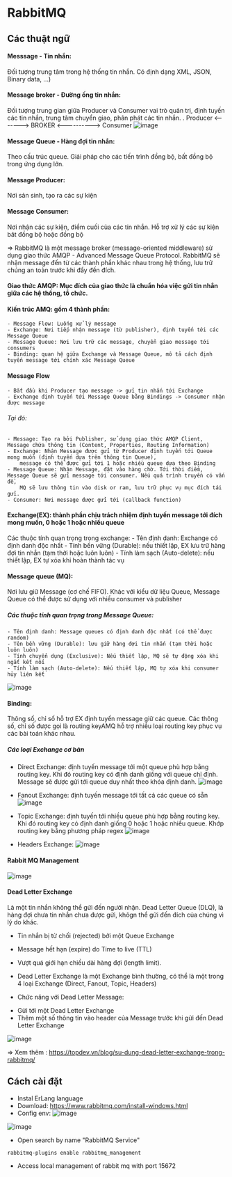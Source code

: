 # RabbitMQ

## Các thuật ngữ
#### Messsage - Tin nhắn:
Đối tượng trung tâm trong hệ thống tin nhắn. Có định dạng XML, JSON, Binary data, ...)
#### Message broker - Đường ống tin nhắn: 
Đối tượng trung gian giữa Producer và Consumer vai trò quản trị, định tuyến các tin nhắn, trung tâm chuyển giao, phân phát các tin nhắn.
. Producer <-------> BROKER <----------> Consumer
![image](https://user-images.githubusercontent.com/52172667/195022457-8475192b-319e-4b10-98fe-2dfe92b5fd7b.png)

#### Message Queue - Hàng đợi tin nhắn: 
Theo cấu trúc queue. Giải pháp cho các tiến trình đồng bộ, bất đồng bộ trong ứng dụng lớn.
#### Message Producer: 
Nơi sản sinh, tạo ra các sự kiện
#### Message Consumer: 
Nơi nhận các sự kiện, điểm cuối của các tin nhắn. Hỗ trợ xử lý các sự kiện bât đồng bộ hoặc đồng bộ

=> RabbitMQ là một message broker (message-oriented middleware) sử dụng giao thức AMQP - Advanced Message Queue Protocol. RabbitMQ sẽ nhận 
message đến từ các thành phần khác nhau trong hệ thống, lưu trữ chúng an toàn trước khi đẩy đến đích.

#### Giao thức AMQP: Mục đích của giao thức là chuẩn hóa việc gửi tin nhắn giữa các hệ thống, tổ chức.
#### Kiến trúc AMQ: gồm 4 thành phần:
    - Message Flow: Luống xử lý message
    - Exchange: Nơi tiếp nhận message (từ publisher), định tuyến tới các Message Queue
    - Message Queue: Nơi lưu trữ các message, chuyển giao message tới consumers
    - Binding: quan hệ giữa Exchange và Message Queue, mô tả cách định tuyến message tới chính xác Message Queue

#### Message Flow
    - Bắt đầu khi Producer tạo message -> gửi tin nhắn tới Exchange
    - Exchange định tuyến tới Message Queue bằng Bindings -> Consumer nhận được message
###### Tại đó:
    - Message: Tạo ra bởi Publisher, sử dụng giao thức AMQP Client, Message chứa thông tin (Content, Properties, Routing Information)
    - Exchange: Nhận Message được gửi từ Producer định tuyến tới Queue mong muốn (định tuyến dựa trên thông tin Queue),
        message có thể được gửi tới 1 hoặc nhiều queue dựa theo Binding
    - Message Queue: Nhận Message, đặt vào hàng chờ. Tới thời điểm, Message Queue sẽ gửi message tới consumer. Nếu quá trình truyền có vấn đề, 
        MQ sẽ lưu thông tin vào disk or ram, lưu trữ phục vụ mục đích tái gửi.
    - Consumer: Nơi message được gửi tới (callback function)

#### Exchange(EX): thành phần chịu trách nhiệm định tuyến message tới đích mong muốn, 0 hoặc 1 hoặc nhiều queue
Các thuộc tính quan trọng trong exchange:
    - Tên định danh: Exchange có định danh độc nhất
    - Tính bền vững (Durable): nếu thiết lập, EX lưu trữ hàng đợi tin nhắn (tạm thời hoặc luôn luôn)
    - Tính làm sạch (Auto-delete): nếu thiết lập, EX tự xóa khi hoàn thành tác vụ

#### Message queue (MQ): 
Nơi lưu giữ Message (cơ chế FIFO). Khác với kiểu dữ liệu Queue, Message Queue có thể được sử dụng với nhiều consumer và publisher
##### Các thuộc tính quan trọng trong Message Queue:
    - Tên định danh: Message queues có định danh độc nhất (có thể được random)
    - Tên bền vững (Durable): lưu giữ hàng đợi tin nhắn (tạm thời hoặc luôn luôn)
    - Tính chuyển dụng (Exclusive): Nếu thiết lập, MQ sẽ tự động xóa khi ngắt kết nối
    - Tính làm sạch (Auto-delete): Nếu thiết lập, MQ tự xóa khi consumer hủy liên kết
![image](https://user-images.githubusercontent.com/52172667/195022821-2261455b-d02c-4f34-9624-4f835328819c.png)

#### Binding: 
Thông số, chỉ số hỗ trợ EX định tuyến message giữ các queue. Các thông số, chỉ số được gọi là routing keyAMQ hỗ trợ nhiều loại
routing key phục vụ các bài toán khác nhau.

##### Các loại Exchange cơ bản
- Direct Exchange: định tuyến message tới một queue phù hợp bằng routing key. Khi đó routing key có định danh
giống với queue chỉ định. Message sẽ được gửi tới queue duy nhất theo khóa định danh.
![image](https://user-images.githubusercontent.com/52172667/195023060-64fa8682-aa78-4f7a-9146-2f30d4ebbdae.png)

- Fanout Exchange: định tuyến message tới tất cả các queue có sẵn
![image](https://user-images.githubusercontent.com/52172667/195023079-a9371bcd-b70a-4058-9441-0b3838ce7007.png)

- Topic Exchange: định tuyến tới nhiều queue phù hợp bằng routing key. Khi đó routing key có định danh
giống 0 hoặc 1 hoặc nhiều queue. Khớp routing key bằng phương pháp regex
![image](https://user-images.githubusercontent.com/52172667/195023115-810ca602-d98a-4443-a2c9-81be1b2b72bf.png)

- Headers Exchange: 
![image](https://user-images.githubusercontent.com/52172667/195023153-ee818d92-9c76-4c4f-9024-9a77da19e3c1.png)

#### Rabbit MQ Management
![image](https://user-images.githubusercontent.com/52172667/197665400-38b4842e-e5f1-43a7-abb2-a27acf754bd6.png)

#### Dead Letter Exchange 
Là một tin nhắn không thể gửi đến người nhận. Dead Letter Queue (DLQ), là hàng đợi chưa tin nhắn chưa được gửi, khôgn thể gửi đến đích của chúng vì lý do khác.
- Tin nhắn bị từ chối (rejected) bởi một Queue Exchange
- Message hết hạn (expire) do Time to live (TTL)
- Vượt quá giới hạn chiều dài hàng đợi (length limit).
- Dead Letter Exchange là một Exchange bình thường, có thể là một trong 4 loại Exchange (Direct, Fanout, Topic, Headers)

- Chức năng với Dead Letter Message:
+ Gửi tới một Dead Letter Exchange
+ Thêm một số thông tin vào header của Message trước khi gửi đến Dead Letter Exchange

![image](https://user-images.githubusercontent.com/52172667/197666304-a1a5da52-1f19-49fc-9c86-1a9d47737e8b.png)

=> Xem thêm : https://topdev.vn/blog/su-dung-dead-letter-exchange-trong-rabbitmq/

## Cách cài đặt
- Instal ErLang language
- Download: https://www.rabbitmq.com/install-windows.html
- Config env: 
![image](https://user-images.githubusercontent.com/52172667/195038352-04b94287-22c2-44f0-a5c4-d051edacb5d9.png)

![image](https://user-images.githubusercontent.com/52172667/195038404-24b37b62-ca2a-4e0f-b5ad-09cc94a90201.png)
 - Open search by name "RabbitMQ Service"

```sh
rabbitmq-plugins enable rabbitmq_management
```

- Access local management of rabbit mq with port 15672

